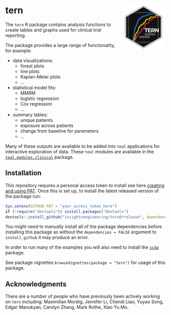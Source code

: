 # tern <a href='https://github.com/insightsengineering/tern'><img src="man/figures/tern.png" align="right" height="139" style="max-width: 100%;"/></a>

The `tern` R package contains analysis functions to create tables and graphs used for clinical trial reporting.

The package provides a large range of functionality, for example:
- data visualizations:
  * forest plots
  * line plots
  * Kaplan-Meier plots
  * ...
- statistical model fits:
  * MMRM
  * logistic regression
  * Cox regression
  * ...
- summary tables:
  * unique patients
  * exposure across patients
  * change from baseline for parameters
  * ...


Many of these outputs are available to be added into `teal` applications for interactive exploration of data. These `teal` modules are available in the [`teal.modules.clinical`](https://github.com/insightsengineering/teal.modules.clinical) package.

## Installation

This repository requires a personal access token to install see here [creating and using PAT](https://docs.github.com/en/github/authenticating-to-github/keeping-your-account-and-data-secure/creating-a-personal-access-token). Once this is set up, to install the latest released version of the package run:

```r
Sys.setenv(GITHUB_PAT = "your_access_token_here")
if (!require("devtools")) install.packages("devtools")
devtools::install_github("insightsengineering/tern@*release", dependencies = FALSE)
```

You might need to manually install all of the package dependencies before installing this package as without
the `dependencies = FALSE` argument to `install_github` it may produce an error.

In order to run many of the examples you will also need to install the [`scda`](https://github.com/insightsengineering/scda) package.

See package vignettes `browseVignettes(package = "tern")` for usage of this package.

## Acknowledgments

There are a number of people who have previously been actively working on `tern` including: Maximilian Mordig, Jennifer Li, Chendi Liao, Yuyao Song, Edgar Manukyan, Carolyn Zhang, Mark Rothe, Xiao Yu Mo.
